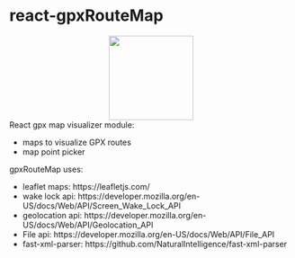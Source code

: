 # react-gpxRouteMap

<div align="center">
    <img src="https://crawlear.com/static/route2.jpeg" width="150px"></img> 
</div>
React gpx map visualizer module:
<ul>
    <li>maps to visualize GPX routes</li>
    <li>map point picker</li>
</ul>

gpxRouteMap uses:
<ul>
    <li>leaflet maps: https://leafletjs.com/</li>
    <li>wake lock api: https://developer.mozilla.org/en-US/docs/Web/API/Screen_Wake_Lock_API</li>
    <li>geolocation api: https://developer.mozilla.org/en-US/docs/Web/API/Geolocation_API</li>
    <li>File api: https://developer.mozilla.org/en-US/docs/Web/API/File_API</li>
    <li>fast-xml-parser: https://github.com/NaturalIntelligence/fast-xml-parser</li>
</ul>


